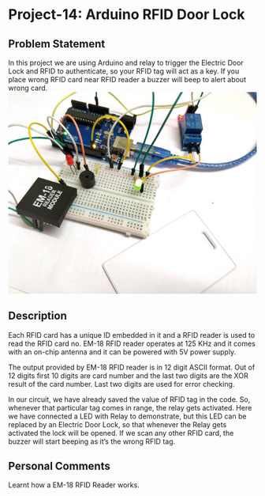 # Project-14: Arduino RFID Door Lock
## Problem Statement
In this project we are using Arduino and relay to trigger the Electric Door Lock and RFID to authenticate, so your RFID tag will act as a key. If you place wrong RFID card near RFID reader a buzzer will beep to alert about wrong card.
![](rfid.jpg)
## Description
Each RFID card has a unique ID embedded in it and a RFID reader is used to read the RFID card no. EM-18 RFID reader operates at 125 KHz and it comes with an on-chip antenna and it can be powered with 5V power supply.

The output provided by EM-18 RFID reader is in 12 digit ASCII format. Out of 12 digits first 10 digits are card number and the last two digits are the XOR result of the card number. Last two digits are used for error checking.

In our circuit, we have already saved the value of RFID tag in the code. So, whenever that particular tag comes in range, the relay gets activated. Here we have connected a LED with Relay to demonstrate, but this LED can be replaced by an Electric Door Lock, so that whenever the Relay gets activated the lock will be opened. If we scan any other RFID card, the buzzer will start beeping as it’s the wrong RFID tag.

## Personal Comments
Learnt how a EM-18 RFID Reader works.
